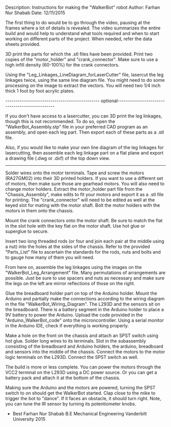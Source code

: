 Description: Instructions for making the "WalkerBot" robot
Author: Farhan Nur Shabab
Date: 12/11/2015

The first thing to do would be to go through the video, pausing at the frames where a lot of details
is revealed. The video summarizes the entire build and would help to understand what tools required
and when to start working on different parts of the project. When needed, refer the data sheets 
provided.

3D print the parts for which the .stl files have been provided. Print two copies of the "motor_holder"
and "crank_connector". Make sure to use a high infill density (60-100%) for the crank connectors.

Using the "Leg_Linkages_LineDiagram_forLaserCutter" file, lasercut the leg linkages twice, using the
same line diagram file. You might need to do some processing on the image to extract the vectors.
You will need two 1/4 inch thick 1 foot by foot acrylic plates.

---------------------------------------------- optional-----------------------------------------------

If you don't have access to a lasercutter, you can 3D print the leg linkages, though this is not
recommended. To do so, open the "WalkerBot_Assembly.stp" file in your preferred CAD program as an
assembly, and open each leg part. Then export each of these parts as a .stl file.

Also, if you would like to make your own line diagram of the leg linkages for lasercutting, then 
assemble each leg linkage part on a flat plane and export a drawing file (.dwg or .dxf) of the top
down view. 

------------------------------------------------------------------------------------------------------

Solder wires onto the motor terminals. Tape and screw the motors (RA27GM02) into their 3D printed 
holders. If you want to use a different set of motors, then make sure those are gearhead motors. You
will also need to change motor holders. Extract the motor_holder part file from the "Chassis_Assembly", 
make edits to fit your motors and export it as a .stl file for printing. The "crank_connector" will need
to be edited as well at the keyed slot for mating with the motor shaft. Bolt the motor holders with the
motors in them onto the chassis.

Mount the crank connectors onto the motor shaft. Be sure to match the flat in the slot hole with the key
flat on the motor shaft. Use hot glue or superglue to secure.

Insert two long threaded rods (or four and join each pair at the middle using a nut) into the holes at
the sides of the chassis. Refer to the provided "Parts_List" file to ascertain the standards for the rods,
nuts and bolts and to gauge how many of them you will need.

From here on, assemble the leg linkages using the images on the "WalkerBot_Leg_Arrangement" file. Many 
permutations of arrangements are possible. Just be sure to use spacers and nuts as necessary and make
sure the legs on the left are mirror reflections of those on the right.

Glue the breadboard holder part on top of the Arduino holder. Mount the Arduino and partially make 
the connections according to the wiring diagram in the file "WalkerBot_Wiring_Diagram". The L293D and 
the sensors sit on the breadboard. There is a battery segment in the Arduino holder to place a 9V battery
to power the Arduino. Upload the code provided in the "Arduino_WalkerBot_code" onto the microncontroller.
Using a serial monitor in the Arduino IDE, check if everything is working properly.

Make a hole on the front on the chassis and attach an SPST switch using hot glue. Solder long wires to its
terminals. Slot in the subassembly consisting of the breadboard and Arduino holders, the arduino, breadboard
and sensors into the middle of the chassis. Connect the motors to the motor logic terminals on the L293D. 
Connect the SPST switch as well.

The build is more or less complete. You can power the motors through the VCC2 terminal on the L293D using 
a DC power source. Or you can get a battery pack and attach it at the bottom of the chassis.

Making sure the Arduino and the motors are powered, turning the SPST switch to on should get the WalkerBot
started. Clap close to the mike to trigger the bot to "dance". If it faces an obstacle, it should turn right.
Note, you can tune the IR sensor by turning its potentiometer knobs.

- Best
  Farhan Nur Shabab
  B.E Mechanical Engineering
  Vanderbilt University 2015